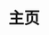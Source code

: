 ---
home: true
layout: BlogHome
icon: home
title: 主页
# heroImage: https://cdn.alomerry.com/blog/avatar.png
heroImageStyle: "border-radius: 50%;"
heroText: 时日无多
tagline: Keep Working And Never Give Up！
bgImage: https://api.kdcc.cn/
heroFullScreen: false
projects:
  - icon: cib:leetcode
    name: 算法题解
    desc: PAT、LeetCode 题解
    link: /ioi/
  - icon: link
    name: 链接、工具
    desc: 链接详细描述
    link: /links/stars/
  - icon: book
    name: 美文文摘
    desc: 读者、文苑、知乎、微博等
    link: /space/digest
  # - icon: article
  #   name: Projects
  #   desc: 项目
  # #   link: /projects
  # - icon: project
  #   name: 伙伴名称
  #   desc: 伙伴详细介绍
  # #   link: https://你的伙伴链接
  # - icon: 优秀博客
  #   name: 自定义项目/logo.svg
  #   desc: 自定义详细介绍
  #   link: /links/friends/

footer: '<a href="http://beian.miit.gov.cn/" rel="noopener noreferrer" target="_blank">备案号: 苏ICP备19037502号-3</a> | <a href="/about/">关于网站</a>'
---